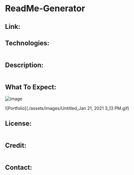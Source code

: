 # ReadMe-Generator

## Link:  


## Technologies:
```

```

## Description:
```

```
## What To Expect:
![image](https://user-images.githubusercontent.com/70785957/105412585-9124ed00-5bfa-11eb-8d07-2770c6a8c38c.png)

![Portfolio](./assets/images/Untitled_Jan 21, 2021 3_13 PM.gif)

## License: 
```

```

## Credit:
```

```

## Contact:
```

```